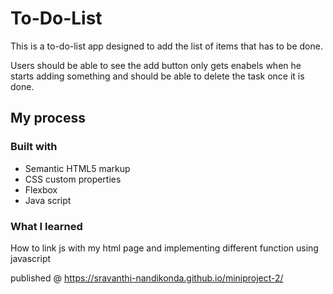 # To-Do-List

This is a to-do-list app designed to add the list of items that has to be done.


Users should be able to see the add button only gets enabels when he starts
adding something and should be able to delete the task once it is done.


## My process

### Built with

- Semantic HTML5 markup
- CSS custom properties
- Flexbox
- Java script

### What I learned
How to link js with my html page and implementing different function using 
javascript


published @ https://sravanthi-nandikonda.github.io/miniproject-2/ 
